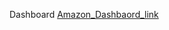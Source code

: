 Dashboard
[Amazon_Dashbaord_link](https://public.tableau.com/app/profile/roy.dhanaraj/viz/AmazonSales_17191479123250/Dashboard1)
